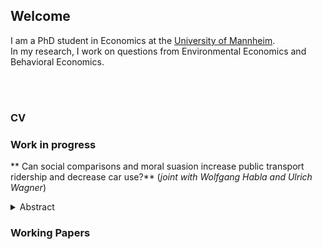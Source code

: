 ## Welcome

I am a PhD student in Economics at the [University of Mannheim](https://www.uni-mannheim.de/gess/).<br/>
In my research, I work on questions from Environmental Economics and Behavioral Economics.

<br/>
<br/>

### CV

### Work in progress
** Can social comparisons and moral suasion increase public transport ridership and decrease car use?**  (*joint with Wolfgang Habla and Ulrich Wagner*)
<details>
  <summary>Abstract</summary>
    As carbon prices still lack political support, particularly in the transport sector, behavioral interventions
inducing substitution towards low-emission transport modes might be a cost-effective
tool to lower carbon emissions. In a feld experiment with 428 participants, we test the effectiveness
of e-mail messages that contain a social comparison, either in isolation or in combination
with a climate-related moral appeal to use public transportation whenever possible. We do so
in the context of an employer's mobility budget scheme that serves an alternative to a company
car. This scheme provides an annual budget to employees that can be used to pay for various
modes of transport, for leisure and commuting trips. We study whether the messages can change
individual expenditures for and use of public and car-related transportation. We find (weak)
evidence for reduced car-related transportation in response to the combined treatment. For the
effect of the pure social comparison on car-related expenditures, as well as for the effect of both
types of messages on public transportation, we do not find any statistically significant behavior
changes. Importantly, the null effect of the social comparison treatment cannot be explained
by opposite and offsetting effects on participants with below- and above-median public transportation
expenditures, respectively, in the pre-treatment period. Furthermore, we do not find
evidence for other heterogeneous treatment effects.
</details>
      
### Working Papers
      
